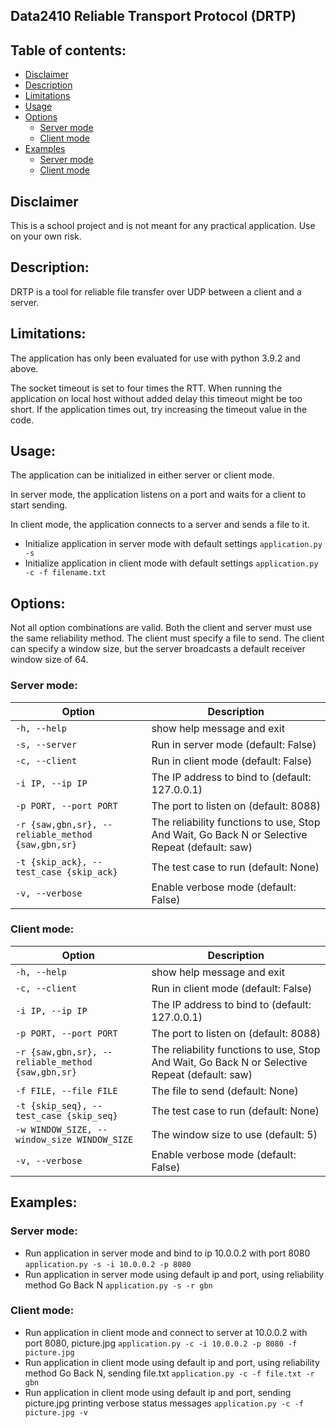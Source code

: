 ## Data2410 Reliable Transport Protocol (DRTP)

## Table of contents:

<!-- TOC -->
  * [Disclaimer](#disclaimer)
  * [Description](#description)
  * [Limitations](#limitations)
  * [Usage](#usage)
  * [Options](#options)
    * [Server mode](#server-mode-options)
    * [Client mode](#client-mode-options)
  * [Examples](#examples)
    * [Server mode](#server-mode-examples)
    * [Client mode](#client-mode-examples)
<!-- TOC -->

 <a id="disclaimer"></a>
## Disclaimer

This is a school project and is not meant for any practical application. Use on your own risk.

 <a id="description"></a>
## Description:

DRTP is a tool for reliable file transfer over UDP between a client and a server.

 <a id="limitations"></a>
## Limitations:


The application has only been evaluated for use with python 3.9.2 and above.

The socket timeout is set to four times the RTT. When running the application on local host without added delay this
timeout might be too short. If the application times out, try increasing the timeout value in the code.

 <a id="usage"></a>
## Usage:

The application can be initialized in either server or client mode.

In server mode, the application listens on a port and waits for a client to start sending.

In client mode, the application connects to a server and sends a file to it.

- Initialize application in server mode with default settings `application.py -s`
- Initialize application in client mode with default settings `application.py -c -f filename.txt`

 <a id="options"></a>
## Options:

Not all option combinations are valid. Both the client and server must use the same reliability method. The client must
specify a file to send. The client can specify a window size, but the server broadcasts a default receiver window size
of 64.

 <a id="server-mode-options"></a>
### Server mode:

| Option                                            | Description                                                                                   |
|---------------------------------------------------|-----------------------------------------------------------------------------------------------|
| `-h, --help`                                      | show help message and exit                                                                    |
| `-s, --server`                                    | Run in server mode (default: False)                                                           |
| `-c, --client`                                    | Run in client mode (default: False)                                                           |
| `-i IP, --ip IP`                                  | The IP address to bind to (default: 127.0.0.1)                                                |
| `-p PORT, --port PORT`                            | The port to listen on (default: 8088)                                                         |
| `-r {saw,gbn,sr}, --reliable_method {saw,gbn,sr}` | The reliability functions to use, Stop And Wait, Go Back N or Selective Repeat (default: saw) |
| `-t {skip_ack}, --test_case {skip_ack}`           | The test case to run (default: None)                                                          |
| `-v, --verbose`                                   | Enable verbose mode (default: False)                                                          |

 <a id="client-mode-options"></a>
### Client mode:

| Option                                            | Description                                                                                   |
|---------------------------------------------------|-----------------------------------------------------------------------------------------------|
| `-h, --help`                                      | show help message and exit                                                                    |
| `-c, --client`                                    | Run in client mode (default: False)                                                           |
| `-i IP, --ip IP`                                  | The IP address to bind to (default: 127.0.0.1)                                                |
| `-p PORT, --port PORT`                            | The port to listen on (default: 8088)                                                         |
| `-r {saw,gbn,sr}, --reliable_method {saw,gbn,sr}` | The reliability functions to use, Stop And Wait, Go Back N or Selective Repeat (default: saw) |
| `-f FILE, --file FILE`                            | The file to send (default: None)                                                              |
| `-t {skip_seq}, --test_case {skip_seq}`           | The test case to run (default: None)                                                          |
| `-w WINDOW_SIZE, --window_size WINDOW_SIZE`       | The window size to use (default: 5)                                                           |
| `-v, --verbose`                                   | Enable verbose mode (default: False)                                                          |

 <a id="examples"></a>
## Examples:

 <a id="server-mode-examples"></a>
### Server mode:

- Run application in server mode and bind to ip 10.0.0.2 with port 8080 `application.py -s -i 10.0.0.2 -p 8080`
- Run application in server mode using default ip and port, using reliability method Go Back
  N `application.py -s -r gbn`

<a id="client-mode-examples"></a>
### Client mode:

- Run application in client mode and connect to server at 10.0.0.2 with port 8080,
  picture.jpg `application.py -c -i 10.0.0.2 -p 8080 -f picture.jpg`
- Run application in client mode using default ip and port, using reliability method Go Back N, sending
  file.txt `application.py -c -f file.txt -r gbn`
- Run application in client mode using default ip and port, sending picture.jpg printing verbose status
  messages `application.py -c -f picture.jpg -v`
